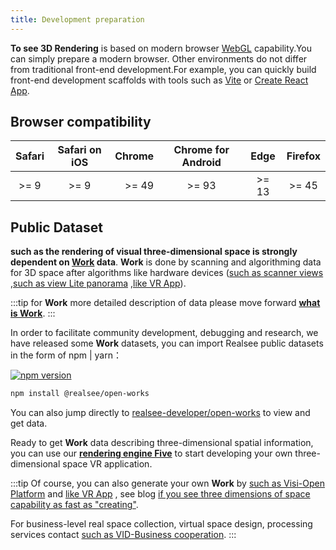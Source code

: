 ```yaml
---
title: Development preparation
---
```



**To see 3D Rendering** is based on modern browser [WebGL](https://www.khronos.org/webgl/) capability.You can simply prepare a modern browser. Other environments do not differ from traditional front-end development.For example, you can quickly build front-end development scaffolds with tools such as [Vite](https://vitejs.dev/) or [Create React App](https://create-react-app.dev/).

## Browser compatibility


 | Safari | Safari on iOS | Chrome | Chrome for Android | Edge  | Firefox |
 |:------:|:-------------:| ------:|:------------------:|:-----:|:-------:|
 |  >= 9  |     >= 9      |  >= 49 |       >= 93        | >= 13 |  >= 45  |

## Public Dataset

**such as the rendering of visual three-dimensional space is strongly dependent on [Work](./get-started/02.terminology.md) data**. **Work** is done by scanning and algorithming data for 3D space after algorithms like hardware devices ([such as scanner views](https://home.realsee.com/product/galois) ,[such as view Lite panorama](https://home.realsee.com/product/pancam) ,[like VR App](https://home.realsee.com/product/mobilecapture)).

:::tip
for **Work** more detailed description of data please move forward **[what is Work](./get-started/02.terminology.md)**.
:::

In order to facilitate community development, debugging and research, we have released some **Work** datasets, you can import Realsee public datasets in the form of npm | yarn：

[![npm version](https://img.shields.io/npm/v/@realsee/open-works.svg?style=flat-square&logo=npm&label=npm%20install%20@realsee/open-works)](https://www.npmjs.com/package/@realsee/open-works)

```bash npm2yarn
npm install @realsee/open-works
```

You can also jump directly to [realsee-developer/open-works](https://github.com/realsee-developer/open-works) to view and get data.

Ready to get **Work** data describing three-dimensional spatial information, you can use our [**rendering engine Five**](./get-started/00.rendering-engine.md) to start developing your own three-dimensional space VR application.

:::tip
Of course, you can also generate your own **Work** by [such as Visi-Open Platform](http://developers.realsee.com/) and [like VR App](https://home.realsee.com/product/mobilecapture) , see blog [if you see three dimensions of space capability as fast as "creating"](/blog/quick-start-with-api).

For business-level real space collection, virtual space design, processing services contact [such as VID-Business cooperation](https://home.realsee.com/solution/spacedata).
:::

